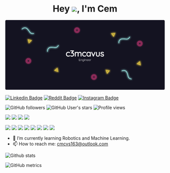 <h1 align='center'> Hey <img src="https://raw.githubusercontent.com/MartinHeinz/MartinHeinz/master/wave.gif" width="40px">, I'm Cem </h1>

![](github_bg.png)

[![Linkedin Badge](https://img.shields.io/badge/-c3mcavus-blue?style=flat-square&logo=Linkedin&logoColor=white&link=https://www.linkedin.com/in/c3mcavus/)](https://www.linkedin.com/in/c3mcavus/) [![Reddit Badge](https://img.shields.io/badge/-c3mcavus-orange?style=flat-square&logo=reddit&logoColor=white&link=https://www.reddit.com/user/c3mcavus)](https://www.reddit.com/user/c3mcavus) [![Instagram Badge](https://img.shields.io/badge/-c3mcavus-purple?style=flat-square&logo=instagram&logoColor=white&link=https://www.instagram.com/c3mcavus/s)](https://www.instagram.com/c3mcavus/) 

![GitHub followers](https://img.shields.io/github/followers/c3mcavus) ![GitHub User's stars](https://img.shields.io/github/stars/c3mcavus) ![Profile views](https://gpvc.arturio.dev/c3mcavus)  



![](https://img.shields.io/badge/OS-windows-informational?style=flat&logo=windows&logoColor=white&color=2bbc8a) ![](https://img.shields.io/badge/Code-python-informational?style=flat&logo=python&logoColor=white&color=2bbc8a) ![](https://img.shields.io/badge/Code-C-informational?style=flat&logo=C&logoColor=white&color=2bbc8a) ![](https://img.shields.io/badge/Code-C++-informational?style=flat&logo=Cpp&logoColor=white&color=2bbc8a)

![](https://img.shields.io/badge/Editor-Jupyter-informational?style=flat&logo=jupyter&logoColor=white&color=2bbc8a) ![](https://img.shields.io/badge/Editor-VSCode-informational?style=flat&logo=jupyter&logoColor=white&color=2bbc8a) ![](https://img.shields.io/badge/Editor-Vim-informational?style=flat&logo=jupyter&logoColor=white&color=2bbc8a) ![](https://img.shields.io/badge/Editor-Atom-informational?style=flat&logo=jupyter&logoColor=white&color=2bbc8a) ![](https://img.shields.io/badge/Library-Tensorflow-informational?style=flat&logo=tensorflow&logoColor=white&color=2bbc8a) ![](https://img.shields.io/badge/Library-PyTorch-informational?style=flat&logo=pytorch&logoColor=white&color=2bbc8a) ![](https://img.shields.io/badge/Library-ScikitLearn-informational?style=flat&logo=scikit-learn&logoColor=white&color=2bbc8a) ![](https://img.shields.io/badge/Library-OpenCV-informational?style=flat&logo=opencv&logoColor=white&color=2bbc8a) 

- 🌱 I’m currently learning Robotics and Machine Learning. 
- 📫 How to reach me: cmcvs163@outlook.com 



![Github stats](https://github-readme-stats.vercel.app/api?username=c3mcavus&show_icons=true&theme=radical)

![GitHub metrics](https://metrics.lecoq.io/c3mcavus)  









